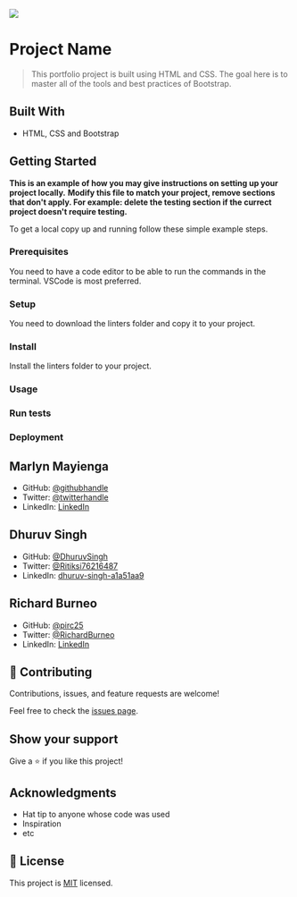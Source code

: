 ![](https://img.shields.io/badge/Microverse-blueviolet)

# Project Name

> This portfolio project is built using HTML and CSS.  The goal here is to master all of the tools and best practices of Bootstrap.


## Built With

- HTML, CSS and Bootstrap


## Getting Started

**This is an example of how you may give instructions on setting up your project locally.**
**Modify this file to match your project, remove sections that don't apply. For example: delete the testing section if the currect project doesn't require testing.**


To get a local copy up and running follow these simple example steps.

### Prerequisites
You need to have a code editor to be able to run the commands in the terminal. VSCode is most preferred.

### Setup
You need to download the linters folder and copy it to your project.

### Install
Install the linters folder to your project.

### Usage

### Run tests

### Deployment


## Marlyn Mayienga

- GitHub: [@githubhandle](https://github.com/Marlyn_Mayienga)
- Twitter: [@twitterhandle](https://twitter.com/Merl_Mayienga)
- LinkedIn: [LinkedIn](https://linkedin.com/in/Marlyn_Mayienga)

## Dhuruv Singh

- GitHub: [@DhuruvSingh](https://github.com/DhuruvSingh)
- Twitter: [@Ritiksi76216487](https://twitter.com/Ritiksi76216487)
- LinkedIn: [dhuruv-singh-a1a51aa9](https://www.linkedin.com/in/dhuruv-singh-a1a51aa9/)

## Richard Burneo

- GitHub: [@pirc25](https://github.com/pirc25)
- Twitter: [@RichardBurneo](https://twitter.com/RichardBurneo)
- LinkedIn: [LinkedIn](https://www.linkedin.com/in/richard-burneo-aguilera-1277aa203/)

## 🤝 Contributing

Contributions, issues, and feature requests are welcome!

Feel free to check the [issues page](../../issues/).

## Show your support

Give a ⭐️ if you like this project!

## Acknowledgments

- Hat tip to anyone whose code was used
- Inspiration
- etc

## 📝 License

This project is [MIT](./MIT.md) licensed.

